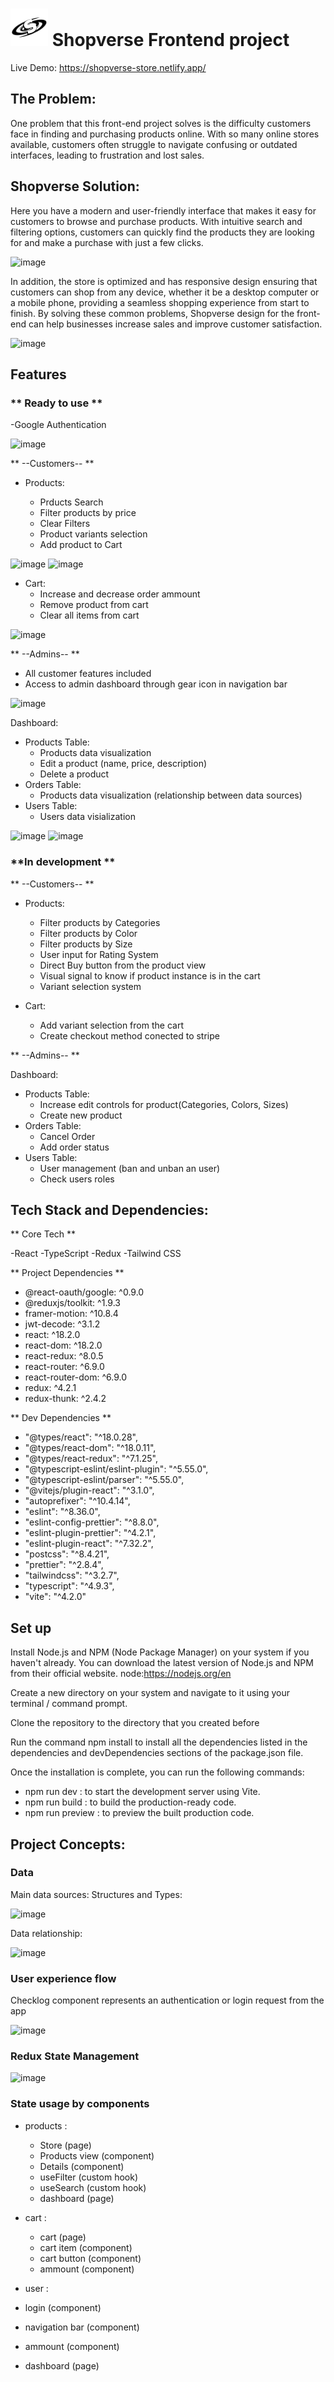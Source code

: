 # <img src="/src/assets/logo.png" alt="Alt text" title="Optional title"> Shopverse Frontend project
Live Demo: https://shopverse-store.netlify.app/
## The Problem:

One problem that this front-end project solves is the difficulty customers face in finding and purchasing products online. With so many online stores available, customers often struggle to navigate confusing or outdated interfaces, leading to frustration and lost sales.

## Shopverse Solution:

Here you have a modern and user-friendly interface that makes it easy for customers to browse and purchase products. With intuitive search and filtering options, customers can quickly find the products they are looking for and make a purchase with just a few clicks.

![image](https://user-images.githubusercontent.com/90119717/231150033-c6b7fa08-e35a-433c-8bc0-c673d04ee5d5.png)

In addition, the store is optimized and has responsive design ensuring that customers can shop from any device, whether it be a desktop computer or a mobile phone, providing a seamless shopping experience from start to finish. By solving these common problems, Shopverse design for the front-end can help businesses increase sales and improve customer satisfaction.

![image](https://user-images.githubusercontent.com/90119717/231150361-b2e9f604-dcdf-46aa-845b-2b018fb3638a.png)

## Features

### ** Ready to use **

-Google Authentication

![image](https://user-images.githubusercontent.com/90119717/231150508-8622d643-1bab-425a-b53d-489077f71908.png)

** --Customers-- **

- Products:

  - Prducts Search
  - Filter products by price
  - Clear Filters
  - Product variants selection
  - Add product to Cart

![image](https://user-images.githubusercontent.com/90119717/231151495-3251667a-dd9e-464e-81f4-a96054fcab88.png)
![image](https://user-images.githubusercontent.com/90119717/231150957-9ec47fb3-dd90-4787-8850-5e6d67067bc7.png)

- Cart:
  - Increase and decrease order ammount
  - Remove product from cart
  - Clear all items from cart

![image](https://user-images.githubusercontent.com/90119717/231151126-1610bd24-72ed-4830-acd0-9ca07c629fe4.png)

** --Admins-- **

- All customer features included
- Access to admin dashboard through gear icon in navigation bar

![image](https://user-images.githubusercontent.com/90119717/231151909-3dba9316-5db1-41b5-8092-009316673256.png)

Dashboard:

- Products Table:
  - Products data visualization
  - Edit a product (name, price, description)
  - Delete a product
- Orders Table:
  - Products data visualization (relationship between data sources)
- Users Table:
  - Users data visialization

![image](https://user-images.githubusercontent.com/90119717/231152228-16f01225-15d3-4997-9c0e-a5f7f3b8ea28.png)
![image](https://user-images.githubusercontent.com/90119717/231152355-ac5169cf-8eef-44e5-9eac-1025edbcc2bd.png)

### **In development **

** --Customers-- **

- Products:

  - Filter products by Categories
  - Filter products by Color
  - Filter products by Size
  - User input for Rating System
  - Direct Buy button from the product view
  - Visual signal to know if product instance is in the cart
  - Variant selection system

- Cart:
  - Add variant selection from the cart
  - Create checkout method conected to stripe

** --Admins-- **

Dashboard:

- Products Table:
  - Increase edit controls for product(Categories, Colors, Sizes)
  - Create new product
- Orders Table:
  - Cancel Order
  - Add order status
- Users Table:
  - User management (ban and unban an user)
  - Check users roles

## Tech Stack and Dependencies:

** Core Tech **

-React
-TypeScript
-Redux
-Tailwind CSS

** Project Dependencies **

- @react-oauth/google: ^0.9.0
- @reduxjs/toolkit: ^1.9.3
- framer-motion: ^10.8.4
- jwt-decode: ^3.1.2
- react: ^18.2.0
- react-dom: ^18.2.0
- react-redux: ^8.0.5
- react-router: ^6.9.0
- react-router-dom: ^6.9.0
- redux: ^4.2.1
- redux-thunk: ^2.4.2

** Dev Dependencies **

- "@types/react": "^18.0.28",
- "@types/react-dom": "^18.0.11",
- "@types/react-redux": "^7.1.25",
- "@typescript-eslint/eslint-plugin": "^5.55.0",
- "@typescript-eslint/parser": "^5.55.0",
- "@vitejs/plugin-react": "^3.1.0",
- "autoprefixer": "^10.4.14",
- "eslint": "^8.36.0",
- "eslint-config-prettier": "^8.8.0",
- "eslint-plugin-prettier": "^4.2.1",
- "eslint-plugin-react": "^7.32.2",
- "postcss": "^8.4.21",
- "prettier": "^2.8.4",
- "tailwindcss": "^3.2.7",
- "typescript": "^4.9.3",
- "vite": "^4.2.0"

## Set up

Install Node.js and NPM (Node Package Manager) on your system if you haven't already. You can download the latest version of Node.js and NPM from their official website. node:https://nodejs.org/en

Create a new directory on your system and navigate to it using your terminal / command prompt.

Clone the repository to the directory that you created before

Run the command npm install to install all the dependencies listed in the dependencies and devDependencies sections of the package.json file.

Once the installation is complete, you can run the following commands:

- npm run dev : to start the development server using Vite.
- npm run build : to build the production-ready code.
- npm run preview : to preview the built production code.

## Project Concepts:

### Data

Main data sources: Structures and Types:

![image](https://user-images.githubusercontent.com/90119717/231159721-36f0916a-813f-4960-857f-efb03cef4a5d.png)

Data relationship: 

![image](https://user-images.githubusercontent.com/90119717/231160029-4a1bdbd7-ef30-4f7f-aea2-d9870b84e932.png)

### User experience flow

Checklog component represents an authentication or login request from the app

![image](https://user-images.githubusercontent.com/90119717/231160306-2bb23abe-e72b-4945-8217-cd1c8de40a54.png)

### Redux State Management

![image](https://user-images.githubusercontent.com/90119717/231160434-3d57dfc2-d38a-4ad5-b645-4b1c04a63a84.png)

### State usage by components

- products :
  - Store (page)
  - Products view (component)
  - Details (component)
  - useFilter (custom hook)
  - useSearch (custom hook)
  - dashboard (page)

- cart :
  - cart (page)
  - cart item (component)
  - cart button (component)
  - ammount (component)

 - user :
  - login (component)
  - navigation bar (component)
  - ammount (component)
  - dashboard (page)
